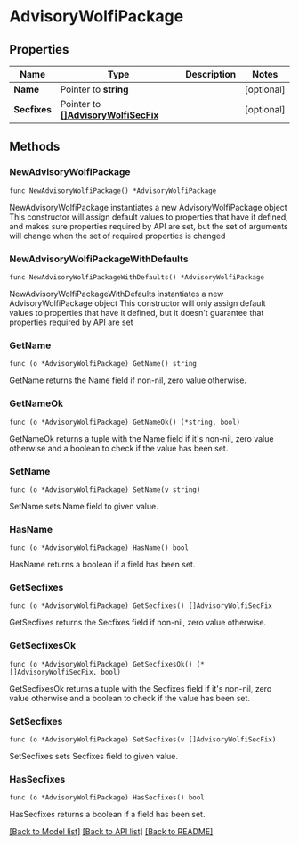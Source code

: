 # AdvisoryWolfiPackage

## Properties

Name | Type | Description | Notes
------------ | ------------- | ------------- | -------------
**Name** | Pointer to **string** |  | [optional] 
**Secfixes** | Pointer to [**[]AdvisoryWolfiSecFix**](AdvisoryWolfiSecFix.md) |  | [optional] 

## Methods

### NewAdvisoryWolfiPackage

`func NewAdvisoryWolfiPackage() *AdvisoryWolfiPackage`

NewAdvisoryWolfiPackage instantiates a new AdvisoryWolfiPackage object
This constructor will assign default values to properties that have it defined,
and makes sure properties required by API are set, but the set of arguments
will change when the set of required properties is changed

### NewAdvisoryWolfiPackageWithDefaults

`func NewAdvisoryWolfiPackageWithDefaults() *AdvisoryWolfiPackage`

NewAdvisoryWolfiPackageWithDefaults instantiates a new AdvisoryWolfiPackage object
This constructor will only assign default values to properties that have it defined,
but it doesn't guarantee that properties required by API are set

### GetName

`func (o *AdvisoryWolfiPackage) GetName() string`

GetName returns the Name field if non-nil, zero value otherwise.

### GetNameOk

`func (o *AdvisoryWolfiPackage) GetNameOk() (*string, bool)`

GetNameOk returns a tuple with the Name field if it's non-nil, zero value otherwise
and a boolean to check if the value has been set.

### SetName

`func (o *AdvisoryWolfiPackage) SetName(v string)`

SetName sets Name field to given value.

### HasName

`func (o *AdvisoryWolfiPackage) HasName() bool`

HasName returns a boolean if a field has been set.

### GetSecfixes

`func (o *AdvisoryWolfiPackage) GetSecfixes() []AdvisoryWolfiSecFix`

GetSecfixes returns the Secfixes field if non-nil, zero value otherwise.

### GetSecfixesOk

`func (o *AdvisoryWolfiPackage) GetSecfixesOk() (*[]AdvisoryWolfiSecFix, bool)`

GetSecfixesOk returns a tuple with the Secfixes field if it's non-nil, zero value otherwise
and a boolean to check if the value has been set.

### SetSecfixes

`func (o *AdvisoryWolfiPackage) SetSecfixes(v []AdvisoryWolfiSecFix)`

SetSecfixes sets Secfixes field to given value.

### HasSecfixes

`func (o *AdvisoryWolfiPackage) HasSecfixes() bool`

HasSecfixes returns a boolean if a field has been set.


[[Back to Model list]](../README.md#documentation-for-models) [[Back to API list]](../README.md#documentation-for-api-endpoints) [[Back to README]](../README.md)


